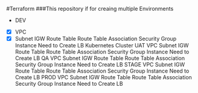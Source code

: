 #Terraform
###This repository if for creaing multiple Environments
- DEV
 - [x] VPC
 - [x] Subnet
 IGW
 Route Table
 Route Table Association
 Security Group
 Instance
 Need to Create LB
 Kubernetes Cluster
UAT
 VPC
 Subnet
 IGW
 Route Table
 Route Table Association
 Security Group
 Instance
 Need to Create LB
QA
 VPC
 Subnet
 IGW
 Route Table
 Route Table Association
 Security Group
 Instance
 Need to Create LB
STAGE
 VPC
 Subnet
 IGW
 Route Table
 Route Table Association
 Security Group
 Instance
 Need to Create LB
PROD
 VPC
 Subnet
 IGW
 Route Table
 Route Table Association
 Security Group
 Instance
 Need to Create LB
